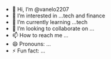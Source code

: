 - 👋 Hi, I’m @vanelo2207
- 👀 I’m interested in ...tech and finance
- 🌱 I’m currently learning ...tech
- 💞️ I’m looking to collaborate on ...
- 📫 How to reach me ...
- 😄 Pronouns: ...
- ⚡ Fun fact: ...

<!---
vanelo2207/vanelo2207 is a ✨ special ✨ repository because its `README.md` (this file) appears on your GitHub profile.
You can click the Preview link to take a look at your changes.
--->

